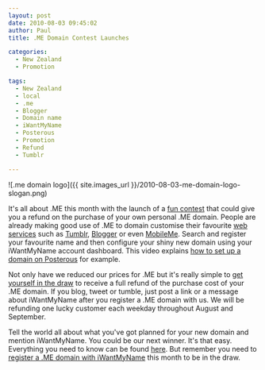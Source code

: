 ```yaml
---
layout: post
date: 2010-08-03 09:45:02
author: Paul
title: .ME Domain Contest Launches

categories:
  - New Zealand
  - Promotion

tags:
  - New Zealand
  - local
  - .me
  - Blogger
  - Domain name
  - iWantMyName
  - Posterous
  - Promotion
  - Refund
  - Tumblr

---
```


![.me domain logo]({{ site.images_url }}/2010-08-03-me-domain-logo-slogan.png)

It's all about .ME this month with the launch of a [fun contest](https://iwantmyname.co.nz/win-free-domain) that could give you a refund on the purchase of your own personal .ME domain. People are already making good use of .ME to domain customise their favourite [web services](https://iwantmyname.co.nz/services) such as [Tumblr](https://iwantmyname.co.nz/features/applications/custom-domain-apps/blogs/tumblr-tumblelog-easy-blog-with-own-url), [Blogger](https://iwantmyname.co.nz/features/applications/custom-domain-apps/blogs/blogger-blogspot-free-blog-with-own-url) or even [MobileMe](http://archived.link/https://iwantmyname.co.nz/features/applications/custom-domain-apps/apple/mobileme-personal-domains). Search and register your favourite name and then configure your shiny new domain using your iWantMyName account dashboard. This video explains [how to set up a domain on Posterous](https://iwantmyname.co.nz/services) for example.

Not only have we reduced our prices for .ME but it's really simple to [get yourself in the draw](https://iwantmyname.co.nz/win-free-domain) to receive a full refund of the purchase cost of your .ME domain. If you blog, tweet or tumble, just post a link or a message about iWantMyName after you register a .ME domain with us. We will be refunding one lucky customer each weekday throughout August and September.

Tell the world all about what you've got planned for your new domain and mention iWantMyName. You could be our next winner. It's that easy. Everything you need to know can be found [here](https://iwantmyname.co.nz/win-free-domain). But remember you need to [register a .ME domain with iWantMyName](https://iwantmyname.co.nz/domains/me-domain-sale-promo-offer) this month to be in the draw.
